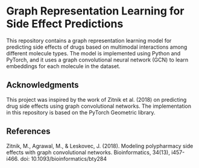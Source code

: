 # Graph Representation Learning for Side Effect Predictions

This repository contains a graph representation learning model for predicting side effects of drugs based on multimodal interactions among different molecule types. The model is implemented using Python and PyTorch, and it uses a graph convolutional neural network (GCN) to learn embeddings for each molecule in the dataset.

## Acknowledgments
This project was inspired by the work of Zitnik et al. (2018) on predicting drug side effects using graph convolutional networks. The implementation in this repository is based on the PyTorch Geometric library.

## References
Zitnik, M., Agrawal, M., & Leskovec, J. (2018). Modeling polypharmacy side effects with graph convolutional networks. Bioinformatics, 34(13), i457-i466. doi: 10.1093/bioinformatics/bty284
